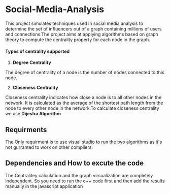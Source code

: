 # Social-Media-Analysis
This project simulates techniques  used in social media analysis to determine the set of influencers out of a
graph containing millions of users and connections.The project aims at applying algorithms based on graph theory to compute the centrality
property for each node in the graph.

#### Types of centrality supported
1. **Degree Centrality**

The degree of centrality of a node is the number of nodes connected to this node.

2. **Closeness Centrality**

Closeness centrality indicates how close a node is to all other nodes in the network. It is
calculated as the average of the shortest path length from the node to every other node in
the network.To calculate closeness centrality we use **Dijestra Algorithm**


## Requirments
The Only requirment is to use visual studio to run the two algorithms as it's not gurranted to work on other compilers.


## Dependencies and How to excute the code
The Centralitey calculation and the graph virsualization are completely independent.
So you need to run the c++ code first and then add the results manually in the javascript application  

